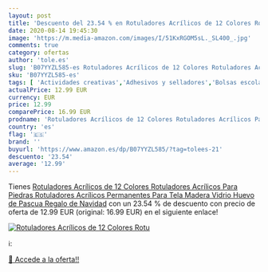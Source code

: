 ```yaml
---
layout: post
title: 'Descuento del 23.54 % en Rotuladores Acrílicos de 12 Colores Rotu'
date: 2020-08-14 19:45:30
image: 'https://m.media-amazon.com/images/I/51KxRGOM5sL._SL400_.jpg'
comments: true
category: ofertas
author: 'tole.es'
slug: 'B07YYZL585-es Rotuladores Acrílicos de 12 Colores Rotuladores Acrílicos...'
sku: 'B07YYZL585-es'
tags: [ 'Actividades creativas','Adhesivos y selladores','Bolsas escolares','Bricolaje y herramientas','Cuchillos de cocina','Equipaje','Ferretería','Hogar y cocina','Juegos de cuchillos de cocina','Juguetes','Juguetes y juegos','Lápices de colores para niños','Material de escritura y dibujo para niños','Mochilas, estuches y sets escolares','Pegamentos instantáneos','Utensilios de cocina','rotuladores', ]
actualPrice: 12.99 EUR
currency: EUR
price: 12.99
comparePrice: 16.99 EUR
prodname: 'Rotuladores Acrílicos de 12 Colores Rotuladores Acrílicos Para Piedras Rotuladores Acrílicos Permanentes Para Tela  Madera  Vidrio  Huevo de Pascua  Regalo de Navidad'
country: 'es'
flag: '🇪🇸'
brand: ''
buyurl: 'https://www.amazon.es/dp/B07YYZL585/?tag=tolees-21'
descuento: '23.54'
average: '12.99'
---
```


Tienes [Rotuladores Acrílicos de 12 Colores Rotuladores Acrílicos Para Piedras Rotuladores Acrílicos Permanentes Para Tela  Madera  Vidrio  Huevo de Pascua  Regalo de Navidad](https://www.amazon.es/dp/B07YYZL585/?tag=tolees-21) con un 23.54 % de descuento con precio de oferta de 12.99 EUR (original: 16.99 EUR) en el siguiente enlace!

[![Rotuladores Acrílicos de 12 Colores Rotu](https://m.media-amazon.com/images/I/51KxRGOM5sL._SL400_.jpg)](https://www.amazon.es/dp/B07YYZL585/?tag=tolees-21)

ℹ️:


[🛒 Accede a la oferta!!](https://www.amazon.es/dp/B07YYZL585/?tag=tolees-21)
